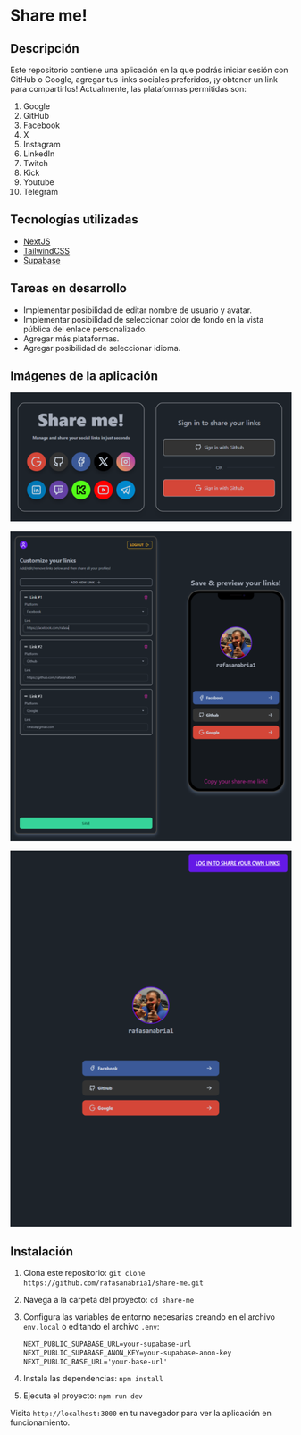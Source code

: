 # Share me!

## Descripción

Este repositorio contiene una aplicación en la que podrás iniciar sesión con GitHub o Google, agregar tus links sociales preferidos, ¡y obtener un link para compartirlos! Actualmente, las plataformas permitidas son:
  1. Google
  2. GitHub
  3. Facebook
  4. X
  5. Instagram
  6. LinkedIn
  7. Twitch
  8. Kick
  9. Youtube
  10. Telegram

## Tecnologías utilizadas

- [NextJS](https://nextjs.org/)
- [TailwindCSS](https://tailwindcss.com/)
- [Supabase](https://supabase.com/)

## Tareas en desarrollo
- Implementar posibilidad de editar nombre de usuario y avatar.
- Implementar posibilidad de seleccionar color de fondo en la vista pública del enlace personalizado.
- Agregar más plataformas.
- Agregar posibilidad de seleccionar idioma.

## Imágenes de la aplicación
<p align="center">
  <img src="public/login.png" alt="Pantalla de login" />
</p>
<p align="center">
  <img src="public/dashboard.png" alt="Dashboard de la aplicación para añadir/editar links" />
</p>
<p align="center">
  <img src="public/public-view.png" alt="Vista pública del enlace para compartir" />
</p>

## Instalación

1. Clona este repositorio:
   `git clone https://github.com/rafasanabria1/share-me.git`

2. Navega a la carpeta del proyecto:
   `cd share-me`

3. Configura las variables de entorno necesarias creando en el archivo `env.local` o editando el archivo `.env`:
    ```
    NEXT_PUBLIC_SUPABASE_URL=your-supabase-url
    NEXT_PUBLIC_SUPABASE_ANON_KEY=your-supabase-anon-key
    NEXT_PUBLIC_BASE_URL='your-base-url'
    ```

4. Instala las dependencias:
   `npm install`

5. Ejecuta el proyecto:
   `npm run dev`

Visita `http://localhost:3000` en tu navegador para ver la aplicación en funcionamiento.

